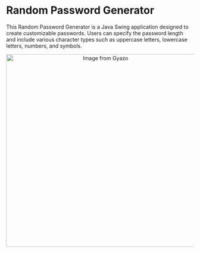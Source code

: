 <h1>Random Password Generator</h1>
<p>
    This Random Password Generator is a Java Swing application designed to create customizable passwords. Users can specify the password length and include various character types such as uppercase letters, lowercase letters, numbers, and symbols.
</p>

<p align="center">
  <a href="https://gyazo.com/22dba4bddd3bff6d185fe1e7f1dd39de"><img src="https://i.gyazo.com/22dba4bddd3bff6d185fe1e7f1dd39de.gif" alt="Image from Gyazo" width="518"/></a>
</p>
